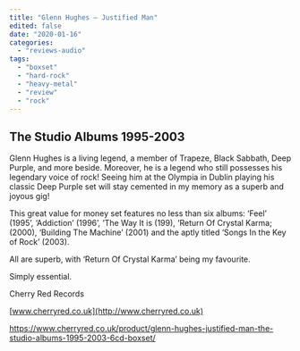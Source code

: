 ```yaml
---
title: "Glenn Hughes – Justified Man"
edited: false
date: "2020-01-16"
categories:
  - "reviews-audio"
tags:
  - "boxset"
  - "hard-rock"
  - "heavy-metal"
  - "review"
  - "rock"
---
```


## The Studio Albums 1995-2003

Glenn Hughes is a living legend, a member of Trapeze, Black Sabbath, Deep Purple, and more beside. Moreover, he is a legend who still possesses his legendary voice of rock! Seeing him at the Olympia in Dublin playing his classic Deep Purple set will stay cemented in my memory as a superb and joyous gig!

This great value for money set features no less than six albums: ‘Feel’ (1995’, ‘Addiction’ (1996’, ‘The Way It is (199), ‘Return Of Crystal Karma; (2000), ‘Building The Machine’ (2001) and the aptly titled ‘Songs In the Key of Rock’ (2003).

All are superb, with ‘Return Of Crystal Karma’ being my favourite.

Simply essential.

Cherry Red Records

[www.cherryred.co.uk](http://www.cherryred.co.uk)

https://www.cherryred.co.uk/product/glenn-hughes-justified-man-the-studio-albums-1995-2003-6cd-boxset/
